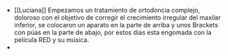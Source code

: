 - [[Luciana]] Empezamos un tratamiento de ortodoncia complejo, doloroso con el objetivo de corregir el crecimiento irregular del maxilar inferior, se colocaron un aparato en la parte de arriba y unos Brackets con púas en la parte de abajo, por estos dias esta engomada con la película RED y su música.
-